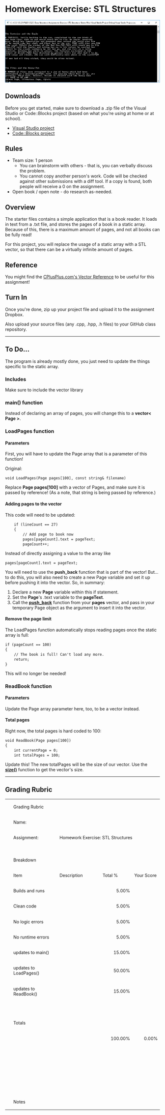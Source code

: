 # Homework Exercise: STL Structures

![preview screenshot](images/previewimage.png)

## Downloads

Before you get started, make sure to download a .zip file of the Visual Studio or Code::Blocks project (based on what you're using at home or at school).

* [Visual Studio project](https://github.com/Rachels-Courses/CS250-Data-Structures/blob/master/Assignments/Exercises/STL%20Structures/Starter%20Files/Visual%20Studio%20Project.zip?raw=true)
* [Code::Blocks project](https://github.com/Rachels-Courses/CS250-Data-Structures/blob/master/Assignments/Exercises/STL%20Structures/Starter%20Files/CodeBlocks%20Project.zip?raw=true)

## Rules

* Team size: 1 person
    * You can brainstorm with others - that is, you can verbally discuss the problem.
    * You cannot copy another person's work. Code will be checked against other submissions with a diff tool. If a copy is found, both people will receive a 0 on the assignment.
* Open book / open note - do research as-needed.

## Overview

The starter files contains a simple application that is a book reader. It loads in text from a .txt file, and stores the pages of a book in a static array. Because of this, there is a maximum amount of pages, and not all books can be fully read!

For this project, you will replace the usage of a static array with a STL vector, so that there can be a virtually infinite amount of pages.

## Reference

You might find the [CPlusPlus.com's Vector Reference](http://www.cplusplus.com/reference/vector/vector/)
to be useful for this assignment!

## Turn In

Once you're done, zip up your project file and upload it to the assignment Dropbox.

Also upload your source files (any .cpp, .hpp, .h files) to your GitHub class repository.

---

## To Do...

The program is already mostly done, you just need to update the things specific to the static array.

### Includes

Make sure to include the vector library

### main() function

Instead of declaring an array of pages, you will change this to a **vector< Page >**.

### LoadPages function

#### Parameters

First, you will have to update the Page array that is a parameter of this function!

Original:

	void LoadPages(Page pages[100], const string& filename)

Replace **Page pages[100]** with a vector of Pages, and make sure it is passed by reference! (As a note, that string is being passed by reference.)

#### Adding pages to the vector

This code will need to be updated:

		if (lineCount == 27)
		{
			// Add page to book now
			pages[pageCount].text = pageText;
			pageCount++;

		

Instead of directly assigning a value to the array like

	pages[pageCount].text = pageText;

You will need to use the **push_back** function that is part of the vector! But... to do this, you will also need to create a new Page variable and set it up before pushing it into the vector. So, in summary:

1. Declare a new **Page** variable within this if statement.
2. Set the **Page**'s .text variable to the **pageText**.
3. Call the [**push_back**](http://www.cplusplus.com/reference/vector/vector/push_back/) function from your **pages** vector, and pass in your temporary Page object as the argument to insert it into the vector.

#### Remove the page limit

The LoadPages function automatically stops reading pages once the static array is full:

	if (pageCount == 100)
	{
		// The book is full! Can't load any more.
		return;
	}

This will no longer be needed!

### ReadBook function

#### Parameters

Update the Page array parameter here, too, to be a vector instead.

#### Total pages

Right now, the total pages is hard coded to 100:

	void ReadBook(Page pages[100])
	{
		int currentPage = 0;
		int totalPages = 100;

Update this! The new totalPages will be the size of our vector. Use the
[**size()**](http://www.cplusplus.com/reference/vector/vector/size/) function to get the vector's size.

---

## Grading Rubric

<table border="0" cellspacing="0" cellpadding="0" class="ta1"><colgroup><col width="12"/><col width="268"/><col width="256"/><col width="163"/><col width="162"/></colgroup><tr class="ro1"><td style="text-align:left;width:7.71pt; " class="Default"> </td><td colspan="4" style="text-align:left;width:173.91pt; " class="ce1"><p>Grading Rubric</p></td></tr><tr class="ro1"><td style="text-align:left;width:7.71pt; " class="Default"> </td><td style="text-align:left;width:173.91pt; " class="ce2"><p>Name:</p></td><td colspan="3" style="text-align:left;width:165.94pt; " class="ce7"> </td></tr><tr class="ro1"><td style="text-align:left;width:7.71pt; " class="Default"> </td><td style="text-align:left;width:173.91pt; " class="ce2"><p>Assignment:</p></td><td colspan="3" style="text-align:left;width:165.94pt; " class="ce7"><p>Homework Exercise: STL Structures</p></td></tr><tr class="ro2"><td style="text-align:left;width:7.71pt; " class="Default"> </td><td style="text-align:left;width:173.91pt; " class="Default"> </td><td style="text-align:left;width:165.94pt; " class="Default"> </td><td style="text-align:left;width:105.76pt; " class="Default"> </td><td style="text-align:left;width:104.94pt; " class="Default"> </td></tr><tr class="ro1"><td style="text-align:left;width:7.71pt; " class="Default"> </td><td colspan="4" style="text-align:left;width:173.91pt; " class="ce1"><p>Breakdown</p></td></tr><tr class="ro1"><td style="text-align:left;width:7.71pt; " class="Default"> </td><td style="text-align:left;width:173.91pt; " class="ce3"><p>Item</p></td><td style="text-align:left;width:165.94pt; " class="ce3"><p>Description</p></td><td style="text-align:left;width:105.76pt; " class="ce3"><p>Total %</p></td><td style="text-align:left;width:104.94pt; " class="ce3"><p>Your Score</p></td></tr><tr class="ro1"><td style="text-align:left;width:7.71pt; " class="Default"> </td><td style="text-align:left;width:173.91pt; " class="ce4"><p>Builds and runs</p></td><td style="text-align:left;width:165.94pt; " class="ce8"> </td><td style="text-align:right; width:105.76pt; " class="ce11"><p>5.00%</p></td><td style="text-align:left;width:104.94pt; " class="ce11"> </td></tr><tr class="ro1"><td style="text-align:left;width:7.71pt; " class="Default"> </td><td style="text-align:left;width:173.91pt; " class="ce5"><p>Clean code</p></td><td style="text-align:left;width:165.94pt; " class="ce9"> </td><td style="text-align:right; width:105.76pt; " class="ce12"><p>5.00%</p></td><td style="text-align:left;width:104.94pt; " class="ce12"> </td></tr><tr class="ro1"><td style="text-align:left;width:7.71pt; " class="Default"> </td><td style="text-align:left;width:173.91pt; " class="ce4"><p>No logic errors</p></td><td style="text-align:left;width:165.94pt; " class="ce8"> </td><td style="text-align:right; width:105.76pt; " class="ce11"><p>5.00%</p></td><td style="text-align:left;width:104.94pt; " class="ce11"> </td></tr><tr class="ro1"><td style="text-align:left;width:7.71pt; " class="Default"> </td><td style="text-align:left;width:173.91pt; " class="ce5"><p>No runtime errors</p></td><td style="text-align:left;width:165.94pt; " class="ce9"> </td><td style="text-align:right; width:105.76pt; " class="ce12"><p>5.00%</p></td><td style="text-align:left;width:104.94pt; " class="ce12"> </td></tr><tr class="ro1"><td style="text-align:left;width:7.71pt; " class="Default"> </td><td style="text-align:left;width:173.91pt; " class="ce4"><p>updates to main()</p></td><td style="text-align:left;width:165.94pt; " class="ce8"> </td><td style="text-align:right; width:105.76pt; " class="ce11"><p>15.00%</p></td><td style="text-align:left;width:104.94pt; " class="ce11"> </td></tr><tr class="ro1"><td style="text-align:left;width:7.71pt; " class="Default"> </td><td style="text-align:left;width:173.91pt; " class="ce5"><p>updates to LoadPages()</p></td><td style="text-align:left;width:165.94pt; " class="ce9"> </td><td style="text-align:right; width:105.76pt; " class="ce12"><p>50.00%</p></td><td style="text-align:left;width:104.94pt; " class="ce12"> </td></tr><tr class="ro1"><td style="text-align:left;width:7.71pt; " class="Default"> </td><td style="text-align:left;width:173.91pt; " class="ce4"><p>updates to ReadBook()</p></td><td style="text-align:left;width:165.94pt; " class="ce8"> </td><td style="text-align:right; width:105.76pt; " class="ce11"><p>15.00%</p></td><td style="text-align:left;width:104.94pt; " class="ce11"> </td></tr><tr class="ro1"><td style="text-align:left;width:7.71pt; " class="Default"> </td><td style="text-align:left;width:173.91pt; " class="ce5"> </td><td style="text-align:left;width:165.94pt; " class="ce9"> </td><td style="text-align:left;width:105.76pt; " class="ce12"> </td><td style="text-align:left;width:104.94pt; " class="ce12"> </td></tr><tr class="ro1"><td style="text-align:left;width:7.71pt; " class="Default"> </td><td style="text-align:left;width:173.91pt; " class="ce6"> </td><td style="text-align:left;width:165.94pt; " class="ce6"> </td><td style="text-align:left;width:105.76pt; " class="ce13"> </td><td style="text-align:left;width:104.94pt; " class="ce13"> </td></tr><tr class="ro1"><td style="text-align:left;width:7.71pt; " class="Default"> </td><td style="text-align:left;width:173.91pt; " class="ce2"><p>Totals</p></td><td style="text-align:left;width:165.94pt; " class="ce2"> </td><td style="text-align:left;width:105.76pt; " class="ce13"> </td><td style="text-align:left;width:104.94pt; " class="ce13"> </td></tr><tr class="ro1"><td style="text-align:left;width:7.71pt; " class="Default"> </td><td style="text-align:left;width:173.91pt; " class="ce6"> </td><td style="text-align:left;width:165.94pt; " class="ce6"> </td><td style="text-align:right; width:105.76pt; " class="ce13"><p>100.00%</p></td><td style="text-align:right; width:104.94pt; " class="ce14"><p>0.00%</p></td></tr><tr class="ro1"><td style="text-align:left;width:7.71pt; " class="Default"> </td><td style="text-align:left;width:173.91pt; " class="ce6"> </td><td style="text-align:left;width:165.94pt; " class="ce6"> </td><td style="text-align:left;width:105.76pt; " class="ce6"> </td><td style="text-align:left;width:104.94pt; " class="ce6"> </td></tr><tr class="ro2"><td style="text-align:left;width:7.71pt; " class="Default"> </td><td style="text-align:left;width:173.91pt; " class="Default"> </td><td style="text-align:left;width:165.94pt; " class="Default"> </td><td style="text-align:left;width:105.76pt; " class="Default"> </td><td style="text-align:left;width:104.94pt; " class="Default"> </td></tr><tr class="ro2"><td style="text-align:left;width:7.71pt; " class="Default"> </td><td style="text-align:left;width:173.91pt; " class="Default"> </td><td style="text-align:left;width:165.94pt; " class="Default"> </td><td style="text-align:left;width:105.76pt; " class="Default"> </td><td style="text-align:left;width:104.94pt; " class="Default"> </td></tr><tr class="ro2"><td style="text-align:left;width:7.71pt; " class="Default"> </td><td style="text-align:left;width:173.91pt; " class="Default"> </td><td style="text-align:left;width:165.94pt; " class="Default"> </td><td style="text-align:left;width:105.76pt; " class="Default"> </td><td style="text-align:left;width:104.94pt; " class="Default"> </td></tr><tr class="ro2"><td style="text-align:left;width:7.71pt; " class="Default"> </td><td style="text-align:left;width:173.91pt; " class="Default"> </td><td style="text-align:left;width:165.94pt; " class="Default"> </td><td style="text-align:left;width:105.76pt; " class="Default"> </td><td style="text-align:left;width:104.94pt; " class="Default"> </td></tr><tr class="ro2"><td style="text-align:left;width:7.71pt; " class="Default"> </td><td style="text-align:left;width:173.91pt; " class="Default"> </td><td style="text-align:left;width:165.94pt; " class="Default"> </td><td style="text-align:left;width:105.76pt; " class="Default"> </td><td style="text-align:left;width:104.94pt; " class="Default"> </td></tr><tr class="ro2"><td style="text-align:left;width:7.71pt; " class="Default"> </td><td style="text-align:left;width:173.91pt; " class="Default"> </td><td style="text-align:left;width:165.94pt; " class="Default"> </td><td style="text-align:left;width:105.76pt; " class="Default"> </td><td style="text-align:left;width:104.94pt; " class="Default"> </td></tr><tr class="ro1"><td style="text-align:left;width:7.71pt; " class="Default"> </td><td colspan="4" style="text-align:left;width:173.91pt; " class="ce1"><p>Notes</p></td></tr></table>
